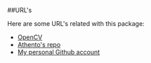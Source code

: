 ##URL's

Here are some URL's related with this package:

- [OpenCV](http://opencv.org/)
- [Athento's repo](http://www.github.com/athento/athento-imaging)
- [My personal Github account](http://www.github.com/dramirezt/)
